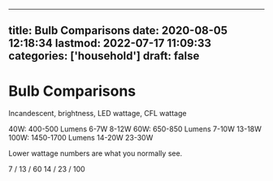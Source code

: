 
---
title: Bulb Comparisons
date: 2020-08-05 12:18:34
lastmod: 2022-07-17 11:09:33
categories: ['household']
draft: false
---


# Bulb Comparisons
Incandescent, brightness, LED wattage, CFL wattage

40W:	400-500 Lumens		6-7W		8-12W
60W:	650-850 Lumens		7-10W		13-18W
100W:	1450-1700 Lumens	14-20W		23-30W

Lower wattage numbers are what you normally see.

7 / 13 / 60
14 / 23 / 100

<!-- #public #household -->

<!-- {BearID:214150F0-9FB9-43C1-A45F-AD6E88F5620D-4629-00064D642E7FEFEC} -->
